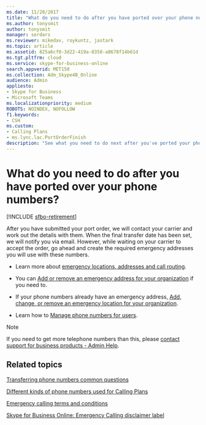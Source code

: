 ```yaml
---
ms.date: 11/28/2017
title: "What do you need to do after you have ported over your phone numbers?"
ms.author: tonysmit
author: tonysmit
manager: serdars
ms.reviewer: mikedav, roykuntz, jastark
ms.topic: article
ms.assetid: 825a6cf0-3d22-419a-8358-a8678f14b61d
ms.tgt.pltfrm: cloud
ms.service: skype-for-business-online
search.appverid: MET150
ms.collection: Adm_Skype4B_Online
audience: Admin
appliesto:
- Skype for Business 
- Microsoft Teams
ms.localizationpriority: medium
ROBOTS: NOINDEX, NOFOLLOW
f1.keywords:
- CSH
ms.custom:
- Calling Plans
- ms.lync.lac.PortOrderFinish
description: "See what you need to do next after you've ported your phone numbers to Skype for Business."
---
```


# What do you need to do after you have ported over your phone numbers?

[!INCLUDE [sfbo-retirement](../../Hub/includes/sfbo-retirement.md)]

After you have submitted your port order, we will contact your carrier and work out the details with them. When the final transfer date has been set, we will notify you via email. However, while waiting on your carrier to accept the order, go ahead and create the required emergency addresses you will use with these numbers.
  
- Learn more about [emergency locations, addresses and call routing](/microsoftteams/what-are-emergency-locations-addresses-and-call-routing).

- You can [Add or remove an emergency address for your organization](/MicrosoftTeams/add-change-remove-emergency-location-organization) if you need to.

- If your phone numbers already have an emergency address, [Add, change, or remove an emergency location for your organization](/MicrosoftTeams/add-change-remove-emergency-place-organization).

- Learn how to [Manage phone numbers for users](/microsoftteams/assign-change-or-remove-a-phone-number-for-a-user).

> [!NOTE]
> If you need to get more telephone numbers than this, please [contact support for business products - Admin Help](https://support.office.com/article/32a17ca7-6fa0-4870-8a8d-e25ba4ccfd4b).

## Related topics

[Transferring phone numbers common questions](/microsoftteams/transferring-phone-numbers-common-questions)

[Different kinds of phone numbers used for Calling Plans](/microsoftteams/different-kinds-of-phone-numbers-used-for-calling-plans)

[Emergency calling terms and conditions](/microsoftteams/emergency-calling-terms-and-conditions)

[Skype for Business Online: Emergency Calling disclaimer label](https://download.microsoft.com/download/9/9/0/990e24c1-eb49-4b52-9306-dbd4c864ed91/emergency-calling-label-(en-us)-(v.1.0).zip)
